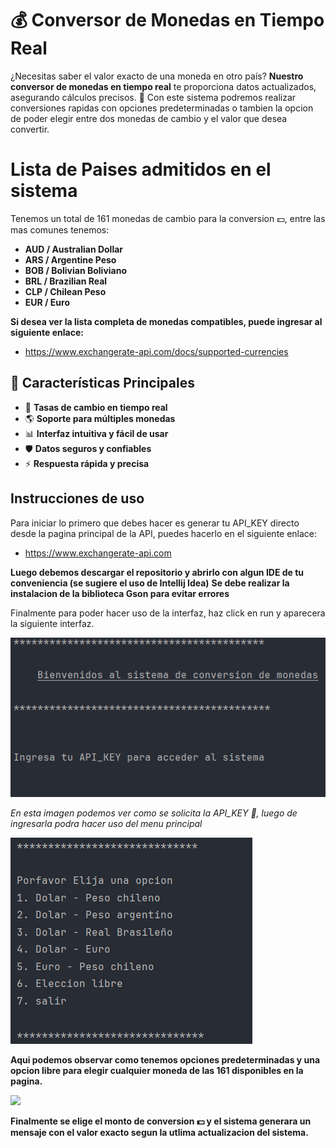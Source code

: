# 💰 Conversor de Monedas en Tiempo Real

¿Necesitas saber el valor exacto de una moneda en otro país? **Nuestro conversor de monedas en tiempo real** te proporciona datos actualizados, asegurando cálculos precisos. 🚀
Con este sistema podremos realizar conversiones rapidas con opciones predeterminadas o tambien la opcion de poder elegir entre dos monedas de cambio y el valor que desea convertir.


# Lista de Paises admitidos en el sistema

Tenemos un total de 161 monedas de cambio para la conversion :dollar:, entre las mas comunes tenemos:
- **AUD	/ Australian Dollar**
- **ARS	/ Argentine Peso**
- **BOB	/ Bolivian Boliviano**
- **BRL	/ Brazilian Real**
- **CLP	/ Chilean Peso**
- **EUR	/ Euro**

**Si desea ver la lista completa de monedas compatibles, puede ingresar al siguiente enlace:**
- https://www.exchangerate-api.com/docs/supported-currencies


## 🌟 Características Principales
- 🔄 **Tasas de cambio en tiempo real**
- 🌎 **Soporte para múltiples monedas**
- 📊 **Interfaz intuitiva y fácil de usar**
- 🛡️ **Datos seguros y confiables**
- ⚡ **Respuesta rápida y precisa**

## Instrucciones de uso
Para iniciar lo primero que debes hacer es generar tu API_KEY directo desde la pagina principal de la API, puedes hacerlo en el siguiente enlace:
- https://www.exchangerate-api.com

**Luego debemos descargar el repositorio y abrirlo con algun IDE de tu conveniencia (se sugiere el uso de Intellij Idea)**
**Se debe realizar la instalacion de la biblioteca Gson para evitar errores**

Finalmente para poder hacer uso de la interfaz, haz click en run y aparecera la siguiente interfaz.

<img src="imagenes/imagen1.png">

*En esta imagen podemos ver como se solicita la API_KEY :key:, luego de ingresarla podra hacer uso del menu principal*

<img src="imagenes/imagen2.png">

**Aqui podemos observar como tenemos opciones predeterminadas y una opcion libre para elegir cualquier moneda de las 161 disponibles en la pagina.**

<img src="imagenes/conversion.gif">

**Finalmente se elige el monto de conversion :dollar: y el sistema generara un mensaje con el valor exacto segun la utlima actualizacion del sistema.**
